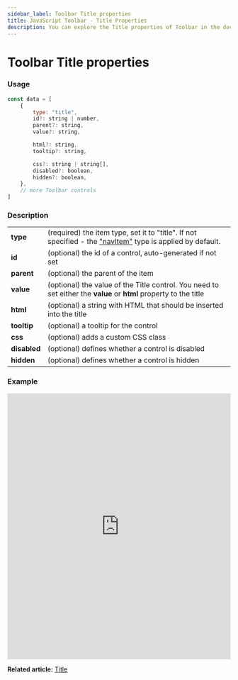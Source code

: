 ```yaml
---
sidebar_label: Toolbar Title properties
title: JavaScript Toolbar - Title Properties 
description: You can explore the Title properties of Toolbar in the documentation of the DHTMLX JavaScript UI library. Browse developer guides and API reference, try out code examples and live demos, and download a free 30-day evaluation version of DHTMLX Suite.
---
```


# Toolbar Title properties

### Usage

~~~js
const data = [
    {
        type: "title",
        id?: string | number,
        parent?: string,
        value?: string,

        html?: string,
        tooltip?: string,

        css?: string | string[],
        disabled?: boolean,
        hidden?: boolean,
    },
    // more Toolbar controls
]
~~~

### Description

<table>
    <tbody>
        <tr>
            <td><b>type</b></td>
            <td>(required) the item type, set it to "title". If not specified - the <a href="../../navitem/">"navItem"</a> type is applied by default.</td>
        </tr>
        <tr>
            <td><b>id</b></td>
            <td>(optional) the id of a control, auto-generated if not set</td>
        </tr>
        <tr>
            <td><b>parent</b></td>
            <td>(optional) the parent of the item</td>
        </tr>
        <tr>
            <td><b>value</b></td>
            <td>(optional) the value of the Title control. You need to set either the <b>value</b> or <b>html</b> property to the title</td>
        </tr>
        <tr>
            <td><b>html</b></td>
            <td>(optional) a string with HTML that should be inserted into the title</td>
        </tr>
        <tr>
            <td><b>tooltip</b></td>
            <td>(optional) a tooltip for the control</td>
        </tr>
        <tr>
            <td><b>css</b></td>
            <td>(optional) adds a custom CSS class</td>
        </tr>
        <tr>
            <td><b>disabled</b></td>
            <td>(optional) defines whether a control is disabled</td>
        </tr>
        <tr>
            <td><b>hidden</b></td>
            <td>(optional) defines whether a control is hidden</td>
        </tr>
    </tbody>
</table>

### Example

<iframe src="https://snippet.dhtmlx.com/dwynhb7o?mode=js" frameborder="0" class="snippet_iframe" width="100%" height="600"></iframe>

**Related article:** [Title](toolbar/title.md)